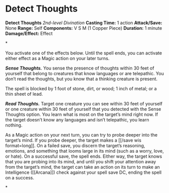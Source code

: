 # Detect Thoughts

**Detect Thoughts**
_2nd-level Divination_
**Casting Time:** 1 action
**Attack/Save:** None
**Range:** Self
**Components:** V S M (1 Copper Piece)
**Duration:** 1 minute
**Damage/Effect:** Effect

*<p>You activate one of the effects below. Until the spell ends, you can activate either effect as a Magic action on your later turns.

***Sense Thoughts.*** You sense the presence of thoughts within 30 feet of yourself that belong to creatures that know languages or are telepathic. You don’t read the thoughts, but you know that a thinking creature is present.

The spell is blocked by 1 foot of stone, dirt, or wood; 1 inch of metal; or a thin sheet of lead.

***Read Thoughts.*** Target one creature you can see within 30 feet of yourself or one creature within 30 feet of yourself that you detected with the Sense Thoughts option. You learn what is most on the target’s mind right now. If the target doesn’t know any languages and isn’t telepathic, you learn nothing.

As a Magic action on your next turn, you can try to probe deeper into the target’s mind. If you probe deeper, the target makes a [[/save wis format=long]]. On a failed save, you discern the target’s reasoning, emotions, and something that looms large in its mind (such as a worry, love, or hate). On a successful save, the spell ends. Either way, the target knows that you are probing into its mind, and until you shift your attention away from the target’s mind, the target can take an action on its turn to make an Intelligence ([[Arcana]]) check against your spell save DC, ending the spell on a success.</p>*